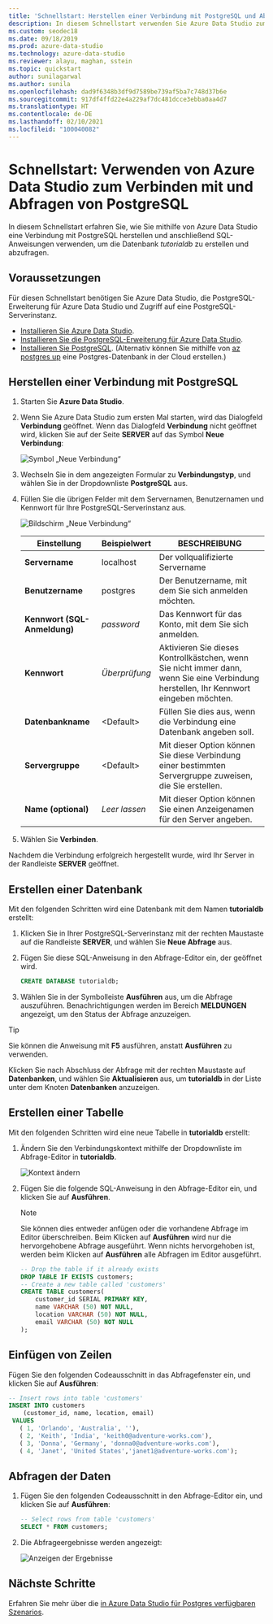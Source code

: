 ```yaml
---
title: 'Schnellstart: Herstellen einer Verbindung mit PostgreSQL und Abfragen von Daten mit PostgreSQL'
description: In diesem Schnellstart verwenden Sie Azure Data Studio zum Herstellen einer Verbindung mit PostgreSQL, und dann verwenden Sie SQL-Anweisungen, um eine Datenbank zu erstellen und abzufragen.
ms.custom: seodec18
ms.date: 09/18/2019
ms.prod: azure-data-studio
ms.technology: azure-data-studio
ms.reviewer: alayu, maghan, sstein
ms.topic: quickstart
author: sunilagarwal
ms.author: sunila
ms.openlocfilehash: dad9f6348b3df9d7589be739af5ba7c748d37b6e
ms.sourcegitcommit: 917df4ffd22e4a229af7dc481dcce3ebba0aa4d7
ms.translationtype: HT
ms.contentlocale: de-DE
ms.lasthandoff: 02/10/2021
ms.locfileid: "100040082"
---
```

# <a name="quickstart-use-azure-data-studio-to-connect-and-query-postgresql"></a>Schnellstart: Verwenden von Azure Data Studio zum Verbinden mit und Abfragen von PostgreSQL

In diesem Schnellstart erfahren Sie, wie Sie mithilfe von Azure Data Studio eine Verbindung mit PostgreSQL herstellen und anschließend SQL-Anweisungen verwenden, um die Datenbank *tutorialdb* zu erstellen und abzufragen.

## <a name="prerequisites"></a>Voraussetzungen

Für diesen Schnellstart benötigen Sie Azure Data Studio, die PostgreSQL-Erweiterung für Azure Data Studio und Zugriff auf eine PostgreSQL-Serverinstanz.

- [Installieren Sie Azure Data Studio](./download-azure-data-studio.md).
- [Installieren Sie die PostgreSQL-Erweiterung für Azure Data Studio](./extensions/postgres-extension.md).
- [Installieren Sie PostgreSQL](https://www.postgresql.org/download/). (Alternativ können Sie mithilfe von [az postgres up](/azure/postgresql/quickstart-create-server-up-azure-cli) eine Postgres-Datenbank in der Cloud erstellen.) 

## <a name="connect-to-postgresql"></a>Herstellen einer Verbindung mit PostgreSQL

1. Starten Sie **Azure Data Studio**.

2. Wenn Sie Azure Data Studio zum ersten Mal starten, wird das Dialogfeld **Verbindung** geöffnet. Wenn das Dialogfeld **Verbindung** nicht geöffnet wird, klicken Sie auf der Seite **SERVER** auf das Symbol **Neue Verbindung**:

   ![Symbol „Neue Verbindung“](media/quickstart-postgresql/new-connection-icon.png)

3. Wechseln Sie in dem angezeigten Formular zu **Verbindungstyp**, und wählen Sie in der Dropdownliste **PostgreSQL** aus.


4. Füllen Sie die übrigen Felder mit dem Servernamen, Benutzernamen und Kennwort für Ihre PostgreSQL-Serverinstanz aus. 

   ![Bildschirm „Neue Verbindung“](media/quickstart-postgresql/new-connection-screen.png)  

   | Einstellung       | Beispielwert | BESCHREIBUNG |
   | ------------ | ------------------ | ------------------------------------------------- | 
   | **Servername** | localhost | Der vollqualifizierte Servername |
   | **Benutzername** | postgres | Der Benutzername, mit dem Sie sich anmelden möchten. |
   | **Kennwort (SQL-Anmeldung)** | *password* | Das Kennwort für das Konto, mit dem Sie sich anmelden. |
   | **Kennwort** | *Überprüfung* | Aktivieren Sie dieses Kontrollkästchen, wenn Sie nicht immer dann, wenn Sie eine Verbindung herstellen, Ihr Kennwort eingeben möchten. |
   | **Datenbankname** | \<Default\> | Füllen Sie dies aus, wenn die Verbindung eine Datenbank angeben soll. |
   | **Servergruppe** | \<Default\> | Mit dieser Option können Sie diese Verbindung einer bestimmten Servergruppe zuweisen, die Sie erstellen. | 
   | **Name (optional)** | *Leer lassen* | Mit dieser Option können Sie einen Anzeigenamen für den Server angeben. | 

5. Wählen Sie **Verbinden**. 

Nachdem die Verbindung erfolgreich hergestellt wurde, wird Ihr Server in der Randleiste **SERVER** geöffnet.


## <a name="create-a-database"></a>Erstellen einer Datenbank

Mit den folgenden Schritten wird eine Datenbank mit dem Namen **tutorialdb** erstellt:

1. Klicken Sie in Ihrer PostgreSQL-Serverinstanz mit der rechten Maustaste auf die Randleiste **SERVER**, und wählen Sie **Neue Abfrage** aus.

2. Fügen Sie diese SQL-Anweisung in den Abfrage-Editor ein, der geöffnet wird.

   ```sql
   CREATE DATABASE tutorialdb;
   ```

3. Wählen Sie in der Symbolleiste **Ausführen** aus, um die Abfrage auszuführen. Benachrichtigungen werden im Bereich **MELDUNGEN** angezeigt, um den Status der Abfrage anzuzeigen.

>[!TIP]
> Sie können die Anweisung mit **F5** ausführen, anstatt **Ausführen** zu verwenden.

Klicken Sie nach Abschluss der Abfrage mit der rechten Maustaste auf **Datenbanken**, und wählen Sie **Aktualisieren** aus, um **tutorialdb** in der Liste unter dem Knoten **Datenbanken** anzuzeigen.


## <a name="create-a-table"></a>Erstellen einer Tabelle

 Mit den folgenden Schritten wird eine neue Tabelle in **tutorialdb** erstellt:

1. Ändern Sie den Verbindungskontext mithilfe der Dropdownliste im Abfrage-Editor in **tutorialdb**. 

   ![Kontext ändern](media/quickstart-postgresql/change-context.png)

2. Fügen Sie die folgende SQL-Anweisung in den Abfrage-Editor ein, und klicken Sie auf **Ausführen**. 

   > [!NOTE]
   > Sie können dies entweder anfügen oder die vorhandene Abfrage im Editor überschreiben. Beim Klicken auf **Ausführen** wird nur die hervorgehobene Abfrage ausgeführt. Wenn nichts hervorgehoben ist, werden beim Klicken auf **Ausführen** alle Abfragen im Editor ausgeführt.

   ```sql
   -- Drop the table if it already exists
   DROP TABLE IF EXISTS customers;
   -- Create a new table called 'customers'
   CREATE TABLE customers(
       customer_id SERIAL PRIMARY KEY,
       name VARCHAR (50) NOT NULL,
       location VARCHAR (50) NOT NULL,
       email VARCHAR (50) NOT NULL
   );
   ```

## <a name="insert-rows"></a>Einfügen von Zeilen

Fügen Sie den folgenden Codeausschnitt in das Abfragefenster ein, und klicken Sie auf **Ausführen**:

   ```sql
   -- Insert rows into table 'customers'
   INSERT INTO customers
       (customer_id, name, location, email)
    VALUES
      ( 1, 'Orlando', 'Australia', ''),
      ( 2, 'Keith', 'India', 'keith0@adventure-works.com'),
      ( 3, 'Donna', 'Germany', 'donna0@adventure-works.com'),
      ( 4, 'Janet', 'United States','janet1@adventure-works.com');
   ```

## <a name="query-the-data"></a>Abfragen der Daten

1. Fügen Sie den folgenden Codeausschnitt in den Abfrage-Editor ein, und klicken Sie auf **Ausführen**:
   
   ```sql
   -- Select rows from table 'customers'
   SELECT * FROM customers; 
   ```

2. Die Abfrageergebnisse werden angezeigt:

   ![Anzeigen der Ergebnisse](media/quickstart-postgresql/view-results.png)

## <a name="next-steps"></a>Nächste Schritte

Erfahren Sie mehr über die [in Azure Data Studio für Postgres verfügbaren Szenarios](./extensions/postgres-extension.md).
